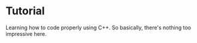 Tutorial
========

Learning how to code properly using C++. So basically, there's nothing too impressive here. 
